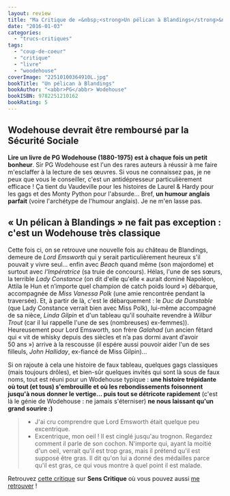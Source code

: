 ```yaml
---
layout: review
title: "Ma Critique de «&nbsp;<strong>Un pélican à Blandings</strong>&nbsp;» de <em><abbr>PG</abbr> Wodehouse</em>"
date: "2016-01-03"
categories: 
  - "trucs-critiques"
tags: 
  - "coup-de-coeur"
  - "critique"
  - "livre"
  - "woodehouse"
coverImage: "22510100364910L.jpg"
bookTitle: "Un pélican à Blandings"
bookAuthor: "<abbr>PG</abbr> Wodehouse"
bookISBN: 9782251210162  
bookRating: 5
---
```


## Wodehouse devrait être remboursé par la Sécurité Sociale

**Lire un livre de PG Wodehouse (1880-1975) est à chaque fois un petit bonheur**. Sir PG Wodehouse est l'un des rares auteurs à réussir à me faire m'esclaffer à la lecture de ses œuvres. Si vous ne connaissez pas, je ne peux que vous le conseiller, c'est un antidépresseur particulièrement efficace ! Ça tient du Vaudeville pour les histoires de Laurel & Hardy pour les gags et des Monty Python pour l'absurde... Bref, **un humour anglais parfait** (voire l'archétype de l'humour anglais). Je ne m'en lasse pas.

## « Un pélican à Blandings » ne fait pas exception : c'est un Wodehouse très classique

Cette fois ci, on se retrouve une nouvelle fois au château de Blandings, demeure de _Lord Emsworth_ qui y serait particulièrement heureux s'il pouvait y vivre seul... enfin avec _Beach_ quand même (son majordome) et surtout avec _l'Impératrice_ (sa truie de concours). Hélas, l'une de ses sœurs, la terrible _Lady Constance_ (on dit d'elle qu'elle « aurait dominé Napoléon, Attila le Hun et n’importe quel champion de catch poids lourd ») débarque, accompagnée de _Miss Vanessa Polk_ (une amie rencontrée pendant la traversée). Et, à partir de là, c'est le débarquement : le _Duc de Dunstable_ (que Lady Constance verrait bien avec Miss Polk), lui-même accompagné de sa nièce, _Linda Gilpin_ et d'un tableau qu'il souhaite revendre à _Wilbur Trout_ (car il lui rappelle l'une de ses (nombreuses) ex-femmes)). Heureusement pour Lord Emsworth, son frère _Galahad_ (un ancien fêtard qui « vit de whisky depuis des siècles et n’a pas dormi avant d’avoir 50 ans ») arrive à la rescousse (il espére aussi pouvoir aider l'un de ses filleuls, _John Halliday_, ex-fiancé de Miss Gilpin)...

Si on rajoute à cela une histoire de faux tableau, quelques gags classiques (mais toujours drôles), et bien-sûr quelques invités qui sont là sous de faux noms, tout est réuni pour un Wodehouse typique : **une histoire trépidante où tout (et tous) s'embrouille et où les rebondissements foisonnent jusqu'à nous donner le vertige... puis tout se détricote rapidement** (c'est là le génie de Wodehouse : ne jamais s'éterniser) **ne nous laissant qu'un grand sourire :)**

<blockquote class="citation">
	<div>
		<ul>
			<li>J'ai cru comprendre que Lord Emsworth était quelque peu excentrique.</li>
			<li>Excentrique, mon oeil ! Il est cinglé jusqu'au trognon. Regardez comment il parle de son cochon. N'importe qui, ayant la moitié d'un oeil, verrait qu'il est trop gras, mais il prétend qu'il est supposé être gras. Il dit qu'on lui a donné des médailles parce qu'il est gras, ce qui vous montre à quel point il est malade.</li>
		</ul>
	</div>
</blockquote>

Retrouvez [cette critique](http://www.senscritique.com/livre/Un_pelican_a_Blandings/critique/79025410) sur **Sens Critique** où vous pouvez aussi [me retrouver](http://www.senscritique.com/Arnaud_Malon) !

